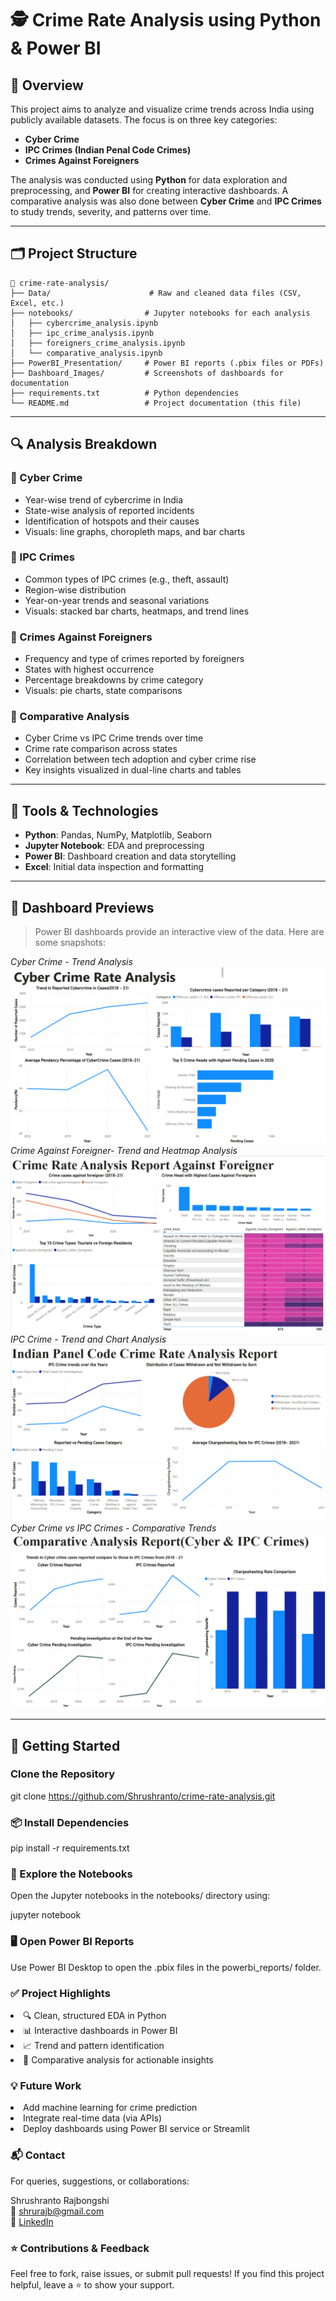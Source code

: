# 🕵️ Crime Rate Analysis using Python & Power BI

## 📌 Overview

This project aims to analyze and visualize crime trends across India using publicly available datasets. The focus is on three key categories:

- **Cyber Crime**
- **IPC Crimes (Indian Penal Code Crimes)**
- **Crimes Against Foreigners**

The analysis was conducted using **Python** for data exploration and preprocessing, and **Power BI** for creating interactive dashboards. A comparative analysis was also done between **Cyber Crime** and **IPC Crimes** to study trends, severity, and patterns over time.

---

## 🗂️ Project Structure
```
📁 crime-rate-analysis/
├── Data/                      # Raw and cleaned data files (CSV, Excel, etc.)
├── notebooks/                # Jupyter notebooks for each analysis
│   ├── cybercrime_analysis.ipynb
│   ├── ipc_crime_analysis.ipynb
│   ├── foreigners_crime_analysis.ipynb
│   └── comparative_analysis.ipynb
├── PowerBI_Presentation/     # Power BI reports (.pbix files or PDFs)
├── Dashboard_Images/         # Screenshots of dashboards for documentation
├── requirements.txt          # Python dependencies
└── README.md                 # Project documentation (this file)
```
---

## 🔍 Analysis Breakdown

### 🔹 Cyber Crime
- Year-wise trend of cybercrime in India
- State-wise analysis of reported incidents
- Identification of hotspots and their causes
- Visuals: line graphs, choropleth maps, and bar charts

### 🔹 IPC Crimes
- Common types of IPC crimes (e.g., theft, assault)
- Region-wise distribution
- Year-on-year trends and seasonal variations
- Visuals: stacked bar charts, heatmaps, and trend lines

### 🔹 Crimes Against Foreigners
- Frequency and type of crimes reported by foreigners
- States with highest occurrence
- Percentage breakdowns by crime category
- Visuals: pie charts, state comparisons

### 🔄 Comparative Analysis
- Cyber Crime vs IPC Crime trends over time
- Crime rate comparison across states
- Correlation between tech adoption and cyber crime rise
- Key insights visualized in dual-line charts and tables

---

## 🧰 Tools & Technologies

- **Python**: Pandas, NumPy, Matplotlib, Seaborn
- **Jupyter Notebook**: EDA and preprocessing
- **Power BI**: Dashboard creation and data storytelling
- **Excel**: Initial data inspection and formatting

---

## 📸 Dashboard Previews

> Power BI dashboards provide an interactive view of the data. Here are some snapshots:

*Cyber Crime - Trend Analysis*
![Cyber Crime Dashboard](Dashboard_Images/dashboard3.png)
<br>
*Crime Against Foreigner- Trend and Heatmap Analysis*
![Crime Against Foreigner Dashboard](Dashboard_Images/dashboard1.png)
<br>
*IPC Crime - Trend and Chart Analysis*
![IPC Crime Dashboard](Dashboard_Images/dashboard2.png)
<br>
*Cyber Crime vs IPC Crimes - Comparative Trends*
![Comparative Analysis](Dashboard_Images/dashboard4.png)


---

## 🚀 Getting Started

### Clone the Repository

git clone https://github.com/Shrushranto/crime-rate-analysis.git

### 📦 Install Dependencies
pip install -r requirements.txt

### 📓 Explore the Notebooks
Open the Jupyter notebooks in the notebooks/ directory using:

jupyter notebook

### 🖥️ Open Power BI Reports
Use Power BI Desktop to open the .pbix files in the powerbi_reports/ folder.

### ✅ Project Highlights
<li>🔍 Clean, structured EDA in Python

<li>📊 Interactive dashboards in Power BI</li>

<li>📈 Trend and pattern identification</li>

<li>🧠 Comparative analysis for actionable insights</li>

### 💡 Future Work
<li>Add machine learning for crime prediction</li>

<li>Integrate real-time data (via APIs)</li>

<li>Deploy dashboards using Power BI service or Streamlit</li>

### 📬 Contact
For queries, suggestions, or collaborations:

Shrushranto Rajbongshi<br>
📧 shrurajb@gmail.com<br>
🔗 [LinkedIn](https://www.linkedin.com/in/shrushranto-rajbongshi-48196a230/)

### ⭐ Contributions & Feedback
Feel free to fork, raise issues, or submit pull requests!
If you find this project helpful, leave a ⭐ to show your support.




